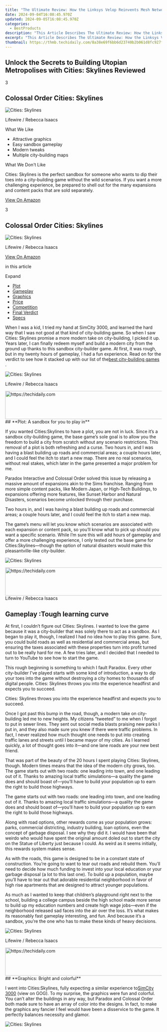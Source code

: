 ```yaml
---
title: "The Ultimate Review: How the Linksys Velop Reinvents Mesh Networking Technology"
date: 2024-09-04T16:08:45.970Z
updated: 2024-09-05T16:08:45.970Z
categories:
  - BestProducts
description: "This Article Describes The Ultimate Review: How the Linksys Velop Reinvents Mesh Networking Technology"
excerpt: "This Article Describes The Ultimate Review: How the Linksys Velop Reinvents Mesh Networking Technology"
thumbnail: https://thmb.techidaily.com/8a38e69f6bb6d23740b2b061d8fc927f2b1d57e63f504706f437480fcde8cc73.jpg
---
```


## Unlock the Secrets to Building Utopian Metropolises with Cities: Skylines Reviewed

3

## Colossal Order Cities: Skylines

![Cities: Skylines](https://www.lifewire.com/thmb/K9yCJudv-vDKU2yHQb_uoP1HUno=/1000x1000/filters:no_upscale():max_bytes(150000):strip_icc():format(webp)/Cities-Skylines_HeroSquare-99df9b5cb412430ea9648e87a9af3ab1.jpg)

Lifewire / Rebecca Isaacs

 What We Like

* Attractive graphics
* Easy sandbox gameplay
* Modern tweaks
* Multiple city-building maps

 What We Don't Like

 Cities: Skylines is the perfect sandbox for someone who wants to dip their toes into a city-building game without the wild scenarios. If you want a more challenging experience, be prepared to shell out for the many expansions and content packs that are sold separately.

[View On Amazon](https://www.amazon.com/Cities-Skylines-Online-Game-Code/dp/B00T8F5VKW/?tag=lifewire-onsite-prod-20&ascsubtag=5077593%7Cnecb9bc904d12401498ddfceafee7a34503%7CB00T8F5VKW)

3

## Colossal Order Cities: Skylines

![Cities: Skylines](https://www.lifewire.com/thmb/deA72Y6zrzAaLylUgU38BHiLoT4=/450x450/filters:no_upscale():max_bytes(150000):strip_icc():format(webp)/Cities-Skylines_HeroSquare-99df9b5cb412430ea9648e87a9af3ab1.jpg)

Lifewire / Rebecca Isaacs

[View On Amazon](https://www.amazon.com/Cities-Skylines-Online-Game-Code/dp/B00T8F5VKW/?tag=lifewire-onsite-prod-20&ascsubtag=5077593%7Cnecb9bc904d12401498ddfceafee7a34503%7CB00T8F5VKW)

 in this article

 Expand

* [Plot](https://www.lifewire.com/#toc-plot-a-sandbox-for-you-to-play-in)
* [Gameplay](https://www.lifewire.com/#toc-gameplay-tough-learning-curve)
* [Graphics](https://www.lifewire.com/#toc-graphics-bright-and-colorful)
* [Price](https://www.lifewire.com/#toc-price-not-bad)
* [Competition](https://www.lifewire.com/#toc-competition-other-city-builders)
* [Final Verdict](https://www.lifewire.com/#toc-final-verdict)
* [Specs](https://www.lifewire.com/#toc-full-spec)

 When I was a kid, I tried my hand at SimCity 3000, and learned the hard way that I was not good at that kind of city-building game. So when I saw Cities: Skylines promise a more modern take on city-building, I picked it up. Years later, I can finally redeem myself and build a modern city from the ground up thanks to this sandbox city-builder game. At first, it was rough, but in my twenty hours of gameplay, I had a fun experience. Read on for the verdict to see how it stacked up with our list of the[best city-building games](https://www.lifewire.com/games-console-reviews-4102640) .

![Cities: Skylines](https://www.lifewire.com/thmb/WU7CbhbZ2iqnmzSxasaW_HLw7WQ=/1500x0/filters:no_upscale():max_bytes(150000):strip_icc():format(webp)/Cities-Skylines_05-6834bf27f720404a860b40ec9f311711.jpg)

 Lifewire / Rebecca Isaacs

<!-- affiliate ads begin -->
<a href="https://aligracehair.sjv.io/c/5597632/1997635/19272" target="_top" id="1997635">
  <img src="//a.impactradius-go.com/display-ad/19272-1997635" border="0" alt="https://techidaily.com" width="728" height="90"/>
</a>
<img height="0" width="0" src="https://aligracehair.sjv.io/i/5597632/1997635/19272" style="position:absolute;visibility:hidden;" border="0" />
<!-- affiliate ads end -->
## **Plot: A sandbox for you to play in**

 If you wanted Cities:Skylines to have a plot, you are not in luck. Since it’s a sandbox city-building game, the base game’s sole goal is to allow you the freedom to build a city from scratch without any scenario restrictions. This removal of a plot is both refreshing and a curse. Two hours in, and I was having a blast building up roads and commercial areas; a couple hours later, and I could feel the itch to start a new map. There are no real scenarios, without real stakes, which later in the game presented a major problem for me.

 Paradox Interactive and Colossal Order solved this issue by releasing a massive amount of expansions akin to the Sims franchise. Ranging from more simple content packs, like Modern Japan, or High-Tech Buildings, to expansions offering more features, like Sunset Harbor and Natural Disasters, scenarios become unlocked through their purchase.

 Two hours in, and I was having a blast building up roads and commercial areas; a couple hours later, and I could feel the itch to start a new map.

 The game’s menu will let you know which scenarios are associated with each expansion or content pack, so you’ll know what to pick up should you want a specific scenario. While I’m sure this will add hours of gameplay and offer a more challenging experience, I only tested out the base game for Cities:Skylines—though the option of natural disasters would make this pleasantville-like city-builder.

![Cities: Skylines](https://www.lifewire.com/thmb/588X3UAailg5Hybxdvxqw8a_G-o=/1500x0/filters:no_upscale():max_bytes(150000):strip_icc():format(webp)/Cities-Skylines_02-04c0ef53b3cf4183ae1388ed1216c2e6.jpg)

<!-- affiliate ads begin -->
<a href="https://aligracehair.sjv.io/c/5597632/2016148/19272" target="_top" id="2016148">
  <img src="//a.impactradius-go.com/display-ad/19272-2016148" border="0" alt="https://techidaily.com" width="728" height="90"/>
</a>
<img height="0" width="0" src="https://aligracehair.sjv.io/i/5597632/2016148/19272" style="position:absolute;visibility:hidden;" border="0" />
<!-- affiliate ads end -->
 Lifewire / Rebecca Isaacs

## **Gameplay** :**Tough learning curve**

 At first, I couldn’t figure out Cities: Skylines. I wanted to love the game because it was a city-builder that was solely there to act as a sandbox. As I began to play it, though, I realized I had no idea how to play this game. Sure, you could build roads as well as residential and commercial areas, but ensuring the taxes associated with these properties turn into profit turned out to be really hard for me. A few tries later, and I decided that I needed to turn to YouTube to see how to start the game.

 This rough beginning is something to which I fault Paradox. Every other city-builder I’ve played starts with some kind of introduction, a way to dip your toes into the game without destroying a city homes to thousands of digital people. Cities: Skylines throws you into the experience headfirst and expects you to succeed.

 Cities: Skylines throws you into the experience headfirst and expects you to succeed.

 Once I got past this bump in the road, though, a modern take on city-building led me to new heights. My citizens “tweeted” to me when I forgot to put in sewer lines. They sent out social media blasts praising new parks I put in, and they also made sure you knew if there were traffic problems. In fact, I never realized how much thought one needs to put into creating traffic lanes and streets until I became mayor of my cities. As I learned quickly, a lot of thought goes into it—and one lane roads are your new best friend.

 That was part of the beauty of the 20 hours I spent playing Cities: Skylines, though. Modern times means that the idea of the modern city grows, too. The game starts out with two roads: one leading into town, and one leading out of it. Thanks to amazing local traffic simulations—a quality the game does and should boast of—you’ll have to build your population up to earn the right to build those highways.

 The game starts out with two roads: one leading into town, and one leading out of it. Thanks to amazing local traffic simulations—a quality the game does and should boast of—you’ll have to build your population up to earn the right to build those highways.

 Along with road options, other rewards come as your population grows: parks, commercial districting, industry building, loan options, even the concept of garbage disposal. I see why they did it. I would have been that weirdo who would have spent the original amount doled out to start the city on the Statue of Liberty just because I could. As weird as it seems initially, this rewards system makes sense.

 As with the roads, this game is designed to be in a constant state of construction. You’re going to want to tear out roads and rebuild them. You’ll need to decide how much funding to invest into your local education or your garbage disposal (a lot to this last one). To build up a population, maybe you’ll have to tear out that adorable residential neighborhood in favor of high rise apartments that are designed to attract younger populations.

 As much as I wanted to keep that children’s playground right next to the school, building a college campus beside the high school made more sense to build up my education numbers and create high wage jobs—even if the neighborhood released sad faces into the air over the loss. It’s what makes its reasonably fast gameplay interesting, and fun. And because it’s a sandbox, you’re the one who has to make these kinds of heavy decisions.

![Cities: Skylines](https://www.lifewire.com/thmb/f8EjasEAuN7d0yNI_yXkZlPz8A4=/1500x0/filters:no_upscale():max_bytes(150000):strip_icc():format(webp)/Cities-Skylines_03-4df9547f975749bbb7facb80717838b7.jpg)

 Lifewire / Rebecca Isaacs

<!-- affiliate ads begin -->
<a href="https://electronicx.pxf.io/c/5597632/1166360/14483" target="_top" id="1166360">
  <img src="//a.impactradius-go.com/display-ad/14483-1166360" border="0" alt="https://techidaily.com" width="728" height="90"/>
</a>
<img height="0" width="0" src="https://electronicx.pxf.io/i/5597632/1166360/14483" style="position:absolute;visibility:hidden;" border="0" />
<!-- affiliate ads end -->
## **Graphics: Bright and colorful**

 I went into Cities:Skylines, fully expecting a similar experience to[SimCity 3000](https://www.gog.com/game/simcity%5F3000) (view on GOG). To my surprise, the graphics were fun and colorful. You can’t alter the buildings in any way, but Paradox and Colossal Order both made sure to have an array of color into the designs. In fact, to make the graphics any fancier I feel would have been a disservice to the game. It perfectly balances necessity and glamor.

![Cities: Skylines](https://www.lifewire.com/thmb/ScVT0Z65L44TgSD3IYaIaWCdXLA=/1500x0/filters:no_upscale():max_bytes(150000):strip_icc():format(webp)/Cities-Skylines_04-83e9ebc98c9546dfa595e6baf45d23bf.jpg)

<!-- affiliate ads begin -->
<span id="1531882">
					<video width="864" height="1536" style="cursor:pointer"
           poster="//a.impactradius-go.com/display-clicktoplayimage/1531882.png"
           onclick="if(!this.playClicked){this.play();this.setAttribute('controls',true);this.playClicked=true;}">
	   <source src="//a.impactradius-go.com/display-ad/16446-1531882">
	   <img src="//a.impactradius-go.com/display-clicktoplayimage/1531882.png" style="border: none; height: 100%; width: 100%; object-fit: contain">
	</video>
	<div style="width:540px;text-align:center"><a href="javascript:window.open(decodeURIComponent('https%3A%2F%2Flaganoo.pxf.io%2Fc%2F5597632%2F1531882%2F16446'), '_blank');void(0);">Click here</a></div>
</span>
<img height="0" width="0" src="https://imp.pxf.io/i/5597632/1531882/16446" style="position:absolute;visibility:hidden;" border="0" />
<!-- affiliate ads end -->
 Lifewire / Rebecca Isaacs

## **Price: Not bad**

 Cities: Skylines will put you back around $30, which isn’t too bad. However, the issue I take with it being $30 is that it’s only for the base game. You won’t get the extra features of the expansions or content packs unless you can land a Steam sale. For a base game that doesn’t come with any scenarios other than the basic sandbox with a handful of maps, it’s a little frustrating. However, if you’re like me and can spend hours in sandbox games, then the price shouldn’t worry you too much.

 For a base game that doesn’t come with any scenarios other than the basic sandbox with a handful of maps, it’s a little frustrating.

<!-- affiliate ads begin -->
<a href="https://imp.i357552.net/c/5597632/1006793/11832" target="_top" id="1006793">
  <img src="//a.impactradius-go.com/display-ad/11832-1006793" border="0" alt="https://techidaily.com" width="728" height="90"/>
</a>
<img height="0" width="0" src="https://imp.i357552.net/i/5597632/1006793/11832" style="position:absolute;visibility:hidden;" border="0" />
<!-- affiliate ads end -->
## **Competition: Other city-builders**

 Cities: Skylines is a regular city-building game. It doesn’t come with any wild sci-fi fantasy themes, like 2018’s science-fiction city-builder[Surviving Mars](https://store.steampowered.com/app/464920/Surviving%5FMars/) (view on Steam). In a similar vein to Surviving Mars, though, Cities: Skylines focuses on creating a city-state from scratch. Because it lacks the multitude of scenarios Surviving Mars has to offer, you’ll ultimately have to decide which you prefer: science fiction sized dust storms on a planet just now ready for colonization, or a plain green cityscape ready to be molded into a thriving metropolis. If you want a plain city-building game, then Cities: Skylines might be more geared toward your taste.

 However, 2019’s[Tropico 6](https://store.steampowered.com/app/492720/Tropico%5F6/) (view on Steam) really gives Cities: Skylines a run for its money. In Cities: Skylines you’ll never have elections in your city, and your people will be kind even as they gripe about their lack of electricity in their coffee shop. Tropico 6 does not offer that luxury. In its multitude of scenarios, you’re going to anger a lot of people—so many, in fact, that you’ll have to watch out for rebellions and build up forces to fight the capitalists. I’m not saying that it’s easy—in fact, it’s quite difficult at times to manage the factions in Tropico 6.

 That’s what makes Cities: Skylines a refreshing take on the city-builder. Because it’s a sandbox city-builder, I don’t have to worry about massive complications in city-building. There are fires and crime overlay risks, but at least I don’t have to lose sleep over whether the militarists will incite rebellion. Once again, if you want a plain city-builder where you can shape the entire course of your city, then Cities: Skylines is your best bet. If you want to “arrange accidents” for communists as well as hours-long scenarios, then pick up the more expensive Tropico 6.

 Final Verdict

 **An addictive city-building simulation, but you’ll need the DLC to take full advantage.**

 For the base game, Cities:Skylines offers hours of creative, fast gameplay. If you want to be challenged more, then be prepared to shell out some extra cash for its large number of expansions. For a game whose base is solely a sandbox city-builder, it’s a great way to let your creativity shine while enjoying the amenities of the modern world for your residents.

<!-- affiliate ads begin -->
<a href="https://appsumo.8odi.net/c/5597632/2105874/7443" target="_top" id="2105874">
  <img src="//a.impactradius-go.com/display-ad/7443-2105874" border="0" alt="https://techidaily.com" width="728" height="90"/>
</a>
<img height="0" width="0" src="https://appsumo.8odi.net/i/5597632/2105874/7443" style="position:absolute;visibility:hidden;" border="0" />
<!-- affiliate ads end -->
## Specs

* Product Name  Cities: Skylines
* Product Brand  Colossal Order
* Price  $29.99
* Release Date  March 2015
* Available Platforms  PC, Mac, Linux, PS4, XBox One, Nintendo Switch
* Processor Minimum  Intel Core 2 Duo, 3.0GHz or AMD Athlon 64 X2 6400+, 3.2GHz
* Memory Minimum  4 GB RAM
* Graphics  nVIDIA GeForce GTX 260, 512 MB or ATI Radeon HD 5670, 512 MB (Does not support Intel Integrated Graphics Cards)
* Game Expansions  Sunset Harbor, Campus, Industries, Parklife, Green Cities, Mass Transit, Natural Disasters, Snowfall, After Dark
* Game Content Creator Packs  Modern Japan, Modern City Creator, University City, European Suburbia, High-Tech Buildings, Art Deco


<ins class="adsbygoogle"
     style="display:block"
     data-ad-format="autorelaxed"
     data-ad-client="ca-pub-7571918770474297"
     data-ad-slot="1223367746"></ins>



<ins class="adsbygoogle"
     style="display:block"
     data-ad-client="ca-pub-7571918770474297"
     data-ad-slot="8358498916"
     data-ad-format="auto"
     data-full-width-responsive="true"></ins>

<span class="atpl-alsoreadstyle">Also read:</span>
<div><ul>
<li><a href="https://instagram-videos.techidaily.com/new-behind-the-curtain-peek-tracking-insta-post-watchers/"><u>[New] Behind-the-Curtain Peek  Tracking Insta Post Watchers</u></a></li>
<li><a href="https://vp-tips.techidaily.com/new-fading-sounds-gently-a-guide-to-softening-audibility-in-lumafusion-for-2024/"><u>[New] Fading Sounds Gently  A Guide to Softening Audibility in Lumafusion for 2024</u></a></li>
<li><a href="https://fox-info.techidaily.com/new-how-to-add-fonts-to-after-effects-for-2024/"><u>[New] How to Add Fonts to After Effects for 2024</u></a></li>
<li><a href="https://desktop-recording.techidaily.com/new-in-2024-little-gamers-treasure-trove-of-joy/"><u>[New] In 2024, Little Gamers' Treasure Trove of Joy</u></a></li>
<li><a href="https://facebook-video-recording.techidaily.com/new-making-a-lasting-impression-with-profile-clips-for-2024/"><u>[New] Making a Lasting Impression with Profile Clips for 2024</u></a></li>
<li><a href="https://extra-skills.techidaily.com/new-premier-mac-4k-monitor-selections-top-10-edition/"><u>[New] Premier Mac 4K Monitor Selections  Top 10 Edition</u></a></li>
<li><a href="https://facebook-clips.techidaily.com/new-the-virality-vortex-mastering-content-circulation-on-social-media/"><u>[New] The Virality Vortex  Mastering Content Circulation on Social Media</u></a></li>
<li><a href="https://extra-approaches.techidaily.com/updated-mirthful-milestones-an-examination-of-goofy-odyssey/"><u>[Updated] 'Mirthful Milestones'  An Examination of 'Goofy Odyssey'</u></a></li>
<li><a href="https://facebook-video-share.techidaily.com/updated-in-2024-debugging-techniques-identifying-and-resolving-common-javascript-errors/"><u>[Updated] In 2024, Debugging Techniques  Identifying and Resolving Common JavaScript Errors</u></a></li>
<li><a href="https://fox-helps.techidaily.com/updated-in-2024-dissecting-video-trimming-in-imovie-app/"><u>[Updated] In 2024, Dissecting Video Trimming in iMovie App</u></a></li>
<li><a href="https://youtube-zero.techidaily.com/ed-in-2024-how-to-instantly-design-custom-coverage-for-your-short-videos/"><u>[Updated] In 2024, How To Instantly Design Custom Coverage For Your Short Videos</u></a></li>
<li><a href="https://screen-video-capture.techidaily.com/updated-in-2024-innovative-mac-tool-for-screen-and-audio-capture/"><u>[Updated] In 2024, Innovative Mac Tool for Screen & Audio Capture</u></a></li>
<li><a href="https://extra-approaches.techidaily.com/updated-sleepy-story-vids-assessment-and-overview/"><u>[Updated] Sleepy Story Vids  Assessment & Overview</u></a></li>
<li><a href="https://facebook-video-content.techidaily.com/updated-transform-your-chronicles-free-extensions-and-mobile-apps-galore-for-2024/"><u>[Updated] Transform Your Chronicles  FREE Extensions & Mobile Apps Galore for 2024</u></a></li>
<li><a href="https://instagram-clips.techidaily.com/2024-approved-establishing-baseline-metrics-for-igtv-effectiveness/"><u>2024 Approved  Establishing Baseline Metrics for IGTV Effectiveness</u></a></li>
<li><a href="https://buynow-help.techidaily.com/best-deal-on-the-market-high-quality-portable-gaming-system-below-100/"><u>Best Deal on the Market - High-Quality Portable Gaming System Below $100</u></a></li>
<li><a href="https://buynow-help.techidaily.com/beyond-hype-steam-decks-revolutionary-impact-on-gaming/"><u>Beyond Hype: Steam Deck's Revolutionary Impact on Gaming</u></a></li>
<li><a href="https://unlock-android.techidaily.com/bypassing-google-account-with-vnrom-bypass-for-infinix-note-30-by-drfone-android/"><u>Bypassing Google Account With vnROM Bypass For Infinix Note 30</u></a></li>
<li><a href="https://buynow-help.techidaily.com/choosing-the-ideal-display-features-best-screen-size-resolution-and-refresh-rate-for-your-gaming-laptop/"><u>Choosing the Ideal Display Features: Best Screen Size, Resolution, and Refresh Rate for Your Gaming Laptop</u></a></li>
<li><a href="https://buynow-help.techidaily.com/clearing-space-ultimate-guide-to-expanding-your-ps5s-hard-drive-capacity/"><u>Clearing Space: Ultimate Guide to Expanding Your PS5's Hard Drive Capacity</u></a></li>
<li><a href="https://tech-renaissance.techidaily.com/comprehensive-buyers-handbook-choosing-the-perfect-laptop-or-desktop-for-academics/"><u>Comprehensive Buyer's Handbook: Choosing the Perfect Laptop or Desktop for Academics</u></a></li>
<li><a href="https://techidaily.com/different-methods-for-resetting-motorola-razr-40-ultra-phones-with-screen-locked-and-not-drfone-by-drfone-reset-android-reset-android/"><u>Different Methods for Resetting Motorola Razr 40 Ultra Phones with Screen Locked and Not | Dr.fone</u></a></li>
<li><a href="https://buynow-help.techidaily.com/discover-the-thrill-of-new-partnership-espns-game-stream-service-priced-at-only-43-bucks-monthly/"><u>Discover the Thrill of New Partnership: ESPN's Game Stream Service, Priced at Only 43 Bucks Monthly!</u></a></li>
<li><a href="https://buynow-help.techidaily.com/diy-live-tv-success-ditching-streaming-giants-for-personal-setup/"><u>DIY Live TV Success: Ditching Streaming Giants for Personal Setup</u></a></li>
<li><a href="https://buynow-help.techidaily.com/end-of-an-era-epic-games-phases-out-compatibility-with-windows-78-platforms/"><u>End of an Era: Epic Games Phases Out Compatibility with Windows 7/8 Platforms</u></a></li>
<li><a href="https://hardware-updates.techidaily.com/enhance-gaming-performance-with-nvidias-latest-geforce-gtx-1650-super-driver-for-windows-users/"><u>Enhance Gaming Performance with NVIDIA's Latest GeForce GTX 1650 Super Driver for Windows Users</u></a></li>
<li><a href="https://buynow-help.techidaily.com/enhanced-listening-experience-spotify-restores-lyric-display-for-non-premium-members/"><u>Enhanced Listening Experience: Spotify Restores Lyric Display for Non-Premium Members</u></a></li>
<li><a href="https://buynow-help.techidaily.com/enhancing-your-game-captures-top-6-strategies-for-stunning-photomode-images/"><u>Enhancing Your Game Captures: Top 6 Strategies for Stunning Photomode Images</u></a></li>
<li><a href="https://buynow-help.techidaily.com/enjoy-gaming-together-the-ultimate-list-of-14-best-duo-android-adventures/"><u>Enjoy Gaming Together: The Ultimate List of 14 Best Duo Android Adventures</u></a></li>
<li><a href="https://fox-links.techidaily.com/essential-iphone-recording-apps/"><u>Essential iPhone Recording Apps</u></a></li>
<li><a href="https://buynow-help.techidaily.com/exceptional-value-collectors-edition-bundles-separate-from-games/"><u>Exceptional Value: Collector's Edition Bundles, Separate From Games</u></a></li>
<li><a href="https://buynow-help.techidaily.com/excessive-replacement-)-50-of-natural-aggregates-often-results-in-a-decrease-in-concrete-strength/"><u>Excessive Replacement (> 50%%) of Natural Aggregates Often Results in a Decrease in Concrete Strength.</u></a></li>
<li><a href="https://buynow-help.techidaily.com/exciting-news-disneyplus-plus-hulu-plus-max-bundle-offer-launching-this-summer-season/"><u>Exciting News! Disney+ + Hulu + Max Bundle Offer Launching This Summer Season</u></a></li>
<li><a href="https://buynow-help.techidaily.com/exclusive-tips-inside-a-must-read-for-any-nintendo-switch-owner-thinking-of-selling/"><u>Exclusive Tips Inside: A Must-Read for Any Nintendo Switch Owner Thinking of Selling!</u></a></li>
<li><a href="https://buynow-help.techidaily.com/expanded-compatibility-raspberry-pis-new-update-enables-connection-with-32-bit-systems/"><u>Expanded Compatibility: Raspberry Pi's New Update Enables Connection with 32-Bit Systems</u></a></li>
<li><a href="https://buynow-help.techidaily.com/exploring-the-absence-of-built-in-screenshots-in-modern-gaming-mice/"><u>Exploring the Absence of Built-In Screenshots in Modern Gaming Mice</u></a></li>
<li><a href="https://tech-hub.techidaily.com/exploring-the-reality-of-prompt-engineering-as-a-career-top-9-aspects-to-evaluate/"><u>Exploring the Reality of Prompt Engineering as a Career: Top 9 Aspects to Evaluate</u></a></li>
<li><a href="https://android-pokemon-go.techidaily.com/here-are-some-of-the-best-pokemon-discord-servers-to-join-on-oppo-reno-11f-5g-drfone-by-drfone-virtual-android/"><u>Here are Some of the Best Pokemon Discord Servers to Join On Oppo Reno 11F 5G | Dr.fone</u></a></li>
<li><a href="https://buynow-help.techidaily.com/how-often-should-you-change-your-steam-account-password/"><u>How Often Should You Change Your Steam Account Password?</u></a></li>
<li><a href="https://screen-mirror.techidaily.com/how-to-cast-motorola-moto-g24-to-computer-for-iphone-and-android-drfone-by-drfone-android/"><u>How to Cast Motorola Moto G24 to Computer for iPhone and Android? | Dr.fone</u></a></li>
<li><a href="https://buynow-help.techidaily.com/how-walmarts-purchase-of-vizio-enhances-its-digital-marketing-capabilities/"><u>How Walmart's Purchase of Vizio Enhances Its Digital Marketing Capabilities</u></a></li>
<li><a href="https://blog-min.techidaily.com/i-migliori-3-player-dvd-proiettili-disponibili-e-gratis-su-windows-10-per-il-mastering-dei-tuoi-dvd/"><u>I Migliori 3 Player DVD Proiettili Disponibili E Gratis Su Windows 10 per Il Mastering Dei Tuoi DVD</u></a></li>
<li><a href="https://phone-solutions.techidaily.com/in-2024-how-to-watch-hulu-outside-us-on-apple-iphone-14-drfone-by-drfone-virtual-ios/"><u>In 2024, How to Watch Hulu Outside US On Apple iPhone 14 | Dr.fone</u></a></li>
<li><a href="https://extra-support.techidaily.com/in-2024-mastering-the-art-of-adjusting-netflix-pace-settings/"><u>In 2024, Mastering the Art of Adjusting Netflix Pace Settings</u></a></li>
<li><a href="https://buynow-help.techidaily.com/initially-skeptical-of-youtube-music-discover-how-its-unique-features-transformed-my-opinion/"><u>Initially Skeptical of YouTube Music? Discover How Its Unique Features Transformed My Opinion!</u></a></li>
<li><a href="https://youtube-sure.techidaily.com/tart-your-journey-essential-youtubing-skills-course-for-2024/"><u>Jumpstart Your Journey  Essential YouTubing Skills Course for 2024</u></a></li>
<li><a href="https://buynow-help.techidaily.com/lenovo-chromebox-mini-the-perfect-toolkit-for-diy-enthusiasts-and-makers/"><u>Lenovo Chromebox Mini: The Perfect Toolkit for DIY Enthusiasts & Makers</u></a></li>
<li><a href="https://buynow-help.techidaily.com/master-pc-gameplay-by-seamlessly-integrating-controller-and-mouse/"><u>Master PC Gameplay by Seamlessly Integrating Controller and Mouse</u></a></li>
<li><a href="https://tech-haven.techidaily.com/masterful-techniques-7-proven-ai-tools/"><u>Masterful Techniques: 7 Proven AI Tools</u></a></li>
<li><a href="https://instagram-video-files.techidaily.com/mastering-instagrams-latest-features-reels-and-stories/"><u>Mastering Instagram’s Latest Features  Reels & Stories</u></a></li>
<li><a href="https://buynow-help.techidaily.com/maximize-your-fun-with-zero-costs-discover-fantastic-free-to-play-gaming-events/"><u>Maximize Your Fun with Zero Costs: Discover Fantastic Free-to-Play Gaming Events!</u></a></li>
<li><a href="https://buynow-help.techidaily.com/maximize-your-order-frequency-with-the-latest-update-on-doordashs-dashpass-perk/"><u>Maximize Your Order Frequency with the Latest Update on DoorDash's DashPass Perk!</u></a></li>
<li><a href="https://buynow-help.techidaily.com/maximizing-your-investment-on-netflix-top-7-strategies-for-optimal-enjoyment/"><u>Maximizing Your Investment on Netflix: Top 7 Strategies for Optimal Enjoyment</u></a></li>
<li><a href="https://buynow-help.techidaily.com/microsoft-announces-closure-of-xbox-360-marketplace-in-current-month/"><u>Microsoft Announces Closure of Xbox 360 Marketplace in Current Month</u></a></li>
<li><a href="https://buynow-help.techidaily.com/multicolor-3d-printing-a-step-by-step-guide/"><u>Multicolor 3D Printing: A Step-by-Step Guide</u></a></li>
<li><a href="https://buynow-help.techidaily.com/paramountplus-announces-another-round-of-price-hikes-a-predictable-pattern/"><u>Paramount+ Announces Another Round of Price Hikes: A Predictable Pattern</u></a></li>
<li><a href="https://buynow-help.techidaily.com/play-classic-games-anywhere-retroarch-compatible-with-ios-devices-and-apple-tv/"><u>Play Classic Games Anywhere: RetroArch Compatible with iOS Devices & Apple TV</u></a></li>
<li><a href="https://buynow-help.techidaily.com/price-hikes-coming-for-spotifys-solo-pair-and-family-plans-across-america/"><u>Price Hikes Coming for Spotify's Solo, Pair & Family Plans Across America</u></a></li>
<li><a href="https://buynow-help.techidaily.com/revitalize-your-latest-computer-with-these-spectacular-retro-game-challenges/"><u>Revitalize Your Latest Computer with These Spectacular Retro Game Challenges!</u></a></li>
<li><a href="https://buynow-help.techidaily.com/say-goodbye-to-steam-link-woes-uncover-powerful-open-source-streamers-like-moonlight-and-sunshine/"><u>Say Goodbye to Steam Link Woes! Uncover Powerful Open-Source Streamers Like Moonlight & Sunshine.</u></a></li>
<li><a href="https://buynow-help.techidaily.com/steam-marketplace-surge-sees-premium-prices-for-virtual-banana-items/"><u>Steam Marketplace Surge Sees Premium Prices for Virtual Banana Items</u></a></li>
<li><a href="https://facebook-video-recording.techidaily.com/tackle-chromes-inability-to-load-fb-videos/"><u>Tackle Chrome's Inability to Load FB Videos</u></a></li>
<li><a href="https://buynow-help.techidaily.com/the-advantages-of-using-flash-carts-over-emulation-software-for-retro-gaming-enthusiasts/"><u>The Advantages of Using Flash Carts over Emulation Software for Retro Gaming Enthusiasts</u></a></li>
<li><a href="https://buynow-help.techidaily.com/the-persistent-appeal-of-dvds-in-the-era-of-streaming-dominance/"><u>The Persistent Appeal of DVDs in the Era of Streaming Dominance</u></a></li>
<li><a href="https://android-location-track.techidaily.com/top-4-ways-to-trace-honor-90-location-drfone-by-drfone-virtual-android/"><u>Top 4 Ways to Trace Honor 90 Location | Dr.fone</u></a></li>
<li><a href="https://tech-hub.techidaily.com/top-6-tips-for-crafting-epic-video-game-narratives-with-chatgpt/"><u>Top 6 Tips for Crafting Epic Video Game Narratives with ChatGPT</u></a></li>
<li><a href="https://fox-that.techidaily.com/troubleshooting-iphone-icloud-backup-issues-top-9-solutions/"><u>Troubleshooting iPhone iCloud Backup Issues: Top 9 Solutions</u></a></li>
<li><a href="https://facebook-clips.techidaily.com/whats-driving-facebook-views-8-hotly-debated-videos-for-2024/"><u>What's Driving Facebook Views  8 Hotly Debated Videos for 2024</u></a></li>
</ul></div>
